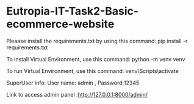 # Eutropia-IT-Task2-Basic-ecommerce-website

Pleaase install the requirements.txt by using this command: pip install -r requirements.txt

To install Virtual Environment, use this command: python -m venv venv

To run Virtual Environment, use this command: venv\Scripts\activate 

SuperUser info:
User name: admin ,
Password:12345

Link to access admin panel :http://127.0.0.1:8000/admin/


